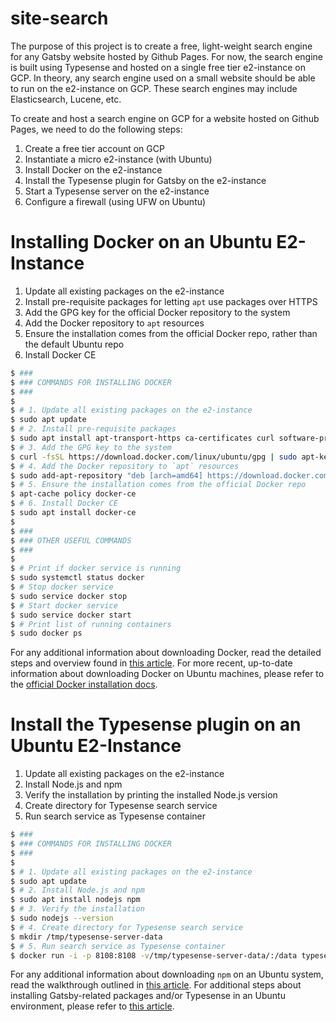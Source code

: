 # site-search

The purpose of this project is to create a free, light-weight search engine for any Gatsby website hosted by Github Pages. For now, the search engine is built using Typesense and hosted on a single free tier e2-instance on GCP. In theory, any search engine used on a small website should be able to run on the e2-instance on GCP. These search engines may include Elasticsearch, Lucene, etc.

To create and host a search engine on GCP for a website hosted on Github Pages, we need to do the following steps:
1. Create a free tier account on GCP
2. Instantiate a micro e2-instance (with Ubuntu)
4. Install Docker on the e2-instance
5. Install the Typesense plugin for Gatsby on the e2-instance
6. Start a Typesense server on the e2-instance
7. Configure a firewall (using UFW on Ubuntu)

# Installing Docker on an Ubuntu E2-Instance

1. Update all existing packages on the e2-instance
2. Install pre-requisite packages for letting `apt` use packages over HTTPS
3. Add the GPG key for the official Docker repository to the system
4. Add the Docker repository to `apt` resources
5. Ensure the installation comes from the official Docker repo, rather than the default Ubuntu repo
6. Install Docker CE

```sh
$ ###
$ ### COMMANDS FOR INSTALLING DOCKER
$ ###
$ 
$ # 1. Update all existing packages on the e2-instance
$ sudo apt update
$ # 2. Install pre-requisite packages
$ sudo apt install apt-transport-https ca-certificates curl software-properties-common
$ # 3. Add the GPG key to the system
$ curl -fsSL https://download.docker.com/linux/ubuntu/gpg | sudo apt-key add -
$ # 4. Add the Docker repository to `apt` resources
$ sudo add-apt-repository "deb [arch=amd64] https://download.docker.com/linux/ubuntu focal stable"
$ # 5. Ensure the installation comes from the official Docker repo
$ apt-cache policy docker-ce
$ # 6. Install Docker CE
$ sudo apt install docker-ce
$
$ ###
$ ### OTHER USEFUL COMMANDS
$ ###
$
$ # Print if docker service is running
$ sudo systemctl status docker
$ # Stop docker service
$ sudo service docker stop
$ # Start docker service
$ sudo service docker start
$ # Print list of running containers
$ sudo docker ps
```
For any additional information about downloading Docker, read the detailed steps and overview found in [this article](https://medium.com/swlh/building-a-search-bar-for-your-gatsbyjs-site-with-typesense-3e277dc33942). For more recent, up-to-date information about downloading Docker on Ubuntu machines, please refer to the [official Docker installation docs](https://docs.docker.com/engine/install/ubuntu/).

# Install the Typesense plugin on an Ubuntu E2-Instance

1. Update all existing packages on the e2-instance
2. Install Node.js and npm
3. Verify the installation by printing the installed Node.js version
4. Create directory for Typesense search service
5. Run search service as Typesense container

```sh
$ ###
$ ### COMMANDS FOR INSTALLING DOCKER
$ ###
$ 
$ # 1. Update all existing packages on the e2-instance
$ sudo apt update
$ # 2. Install Node.js and npm
$ sudo apt install nodejs npm
$ # 3. Verify the installation
$ sudo nodejs --version
$ # 4. Create directory for Typesense search service
$ mkdir /tmp/typesense-server-data
$ # 5. Run search service as Typesense container
$ docker run -i -p 8108:8108 -v/tmp/typesense-server-data/:/data typesense/typesense:0.15.0 --data-dir /data --api-key=xyz --listen-port 8108 --enable-cors
```

For any additional information about downloading `npm` on an Ubuntu system, read the walkthrough outlined in [this article](https://linuxize.com/post/how-to-install-node-js-on-ubuntu-20-04/). For additional steps about installing Gatsby-related packages and/or Typesense in an Ubuntu environment, please refer to [this article](https://medium.com/swlh/building-a-search-bar-for-your-gatsbyjs-site-with-typesense-3e277dc33942).
